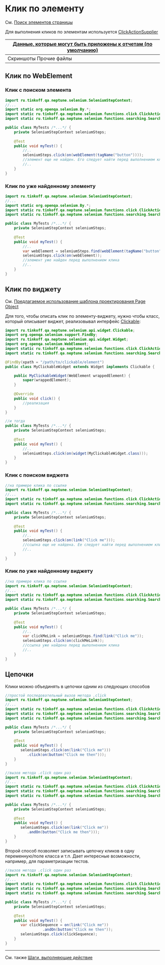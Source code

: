 # Клик по элементу

См. [Поиск элементов страницы](/doc/rus/selenium/SearchingForElements.md)

Для выполнения кликов по элементам используется [ClickActionSupplier](https://tinkoffcreditsystems.github.io/neptune/ru/tinkoff/qa/neptune/selenium/functions/click/ClickActionSupplier.html)

| [Данные, которые могут быть приложены к отчетам (по умолчанию)](/doc/rus/core/Steps.md#Данные,-которые-могут-быть-приложены-к-отчетам-и-логу) 	|
|-----------------------------------------------------------------	|
| Скриншоты Прочие файлы                                          	|

## Клик по WebElement

### Клик с поиском элемента

```java
import ru.tinkoff.qa.neptune.selenium.SeleniumStepContext;
//...
import static org.openqa.selenium.By.*;
import static ru.tinkoff.qa.neptune.selenium.functions.click.ClickActionSupplier.on;
import static ru.tinkoff.qa.neptune.selenium.functions.searching.SearchSupplier.webElement;

public class MyTests /*...*/ {
    private SeleniumStepContext seleniumSteps;
    
    @Test
    public void myTest() {
        //..
        seleniumSteps.click(on(webElement(tagName("button"))));   
        //элемент еще не найден. Его следует найти перед выполнением клика
        //..
    }
}
```

### Клик по уже найденному элементу

```java
import ru.tinkoff.qa.neptune.selenium.SeleniumStepContext;
//...
import static org.openqa.selenium.By.*;
import static ru.tinkoff.qa.neptune.selenium.functions.click.ClickActionSupplier.on;
import static ru.tinkoff.qa.neptune.selenium.functions.searching.SearchSupplier.webElement;

public class MyTests /*...*/ {
    private SeleniumStepContext seleniumSteps;
    
    @Test
    public void myTest() {
        //..
        var webElement = seleniumSteps.find(webElement(tagName("button")));
        seleniumSteps.click(on(webElement));   
        //элемент уже найден перед выполнением клика
        //..
    }
}
```

## Клик по виджету

См. [Предлагаемое использование шаблона проектирования Page Object](/doc/rus/selenium/SearchingForElements.md#Предлагаемое-использование-шаблона-проектирования-Page-Object)

Для того, чтобы описать клик по элементу-виджету, нужно чтобы класс, который описывает виджет, реализовывал интерфейс [Clickable](https://tinkoffcreditsystems.github.io/neptune/ru/tinkoff/qa/neptune/selenium/api/widget/Clickable.html):

```java
import ru.tinkoff.qa.neptune.selenium.api.widget.Clickable;
import org.openqa.selenium.support.FindBy;
import ru.tinkoff.qa.neptune.selenium.api.widget.Widget;
import org.openqa.selenium.WebElement;
import static ru.tinkoff.qa.neptune.selenium.functions.click.ClickActionSupplier.on;
import static ru.tinkoff.qa.neptune.selenium.functions.searching.SearchSupplier.widget;

@FindBy(xpath = "/path/to/clickable/element")
public class MyClickableWidget extends Widget implements Clickable {

    public MyClickableWidget(WebElement wrappedElement) {
        super(wrappedElement);
    }
    
    @Override
    public void click() {
        //реализация
    }    
}

//и тогда
public class MyTests /*...*/ {
    private SeleniumStepContext seleniumSteps;
    
    @Test
    public void myTest() {
        //..
        seleniumSteps.click(on(widget(MyClickableWidget.class)));      
    }
}
```

### Клик с поиском виджета

```java
//на примере клика по ссылке
import ru.tinkoff.qa.neptune.selenium.SeleniumStepContext;
//...
import static ru.tinkoff.qa.neptune.selenium.functions.click.ClickActionSupplier.on;
import static ru.tinkoff.qa.neptune.selenium.functions.searching.SearchSupplier.link;

public class MyTests /*...*/ {
    private SeleniumStepContext seleniumSteps;
    
    @Test
    public void myTest() {
        //..
        seleniumSteps.click(on(link("Click me")));   
        //ссылка еще не найдена. Ее следует найти перед выполнением клика
        //..
    }
}
```

### Клик по уже найденному виджету


```java
//на примере клика по ссылке
import ru.tinkoff.qa.neptune.selenium.SeleniumStepContext;
//...
import static ru.tinkoff.qa.neptune.selenium.functions.click.ClickActionSupplier.on;
import static ru.tinkoff.qa.neptune.selenium.functions.searching.SearchSupplier.link;

public class MyTests /*...*/ {
    private SeleniumStepContext seleniumSteps;
    
    @Test
    public void myTest() {
        //..
        var clickMeLink = seleniumSteps.find(link("Click me"));
        seleniumSteps.click(on(clickMeLink));   
        //ссылка уже найдена перед выполнением клика
        //..
    }
}
```

## Цепочки

Клики можно объединять в цепочки одним из следующих способов

```java
//простой последовательный вызов метода .click
import ru.tinkoff.qa.neptune.selenium.SeleniumStepContext;
//...
import static ru.tinkoff.qa.neptune.selenium.functions.click.ClickActionSupplier.on;
import static ru.tinkoff.qa.neptune.selenium.functions.searching.SearchSupplier.link;
import static ru.tinkoff.qa.neptune.selenium.functions.searching.SearchSupplier.button;

public class MyTests /*...*/ {
    private SeleniumStepContext seleniumSteps;
    
    @Test
    public void myTest() {
       seleniumSteps.click(on(link("Click me")))
          .click(on(button("Click me then"))); 
    }
} 
```

```java
//вызов метода .click один раз
import ru.tinkoff.qa.neptune.selenium.SeleniumStepContext;
//...
import static ru.tinkoff.qa.neptune.selenium.functions.click.ClickActionSupplier.on;
import static ru.tinkoff.qa.neptune.selenium.functions.searching.SearchSupplier.link;
import static ru.tinkoff.qa.neptune.selenium.functions.searching.SearchSupplier.button;

public class MyTests /*...*/ {
    private SeleniumStepContext seleniumSteps;
    
    @Test
    public void myTest() {
       seleniumSteps.click(on(link("Click me"))
          .andOn(button("Click me then"))); 
    }
} 
```

Второй способ позволяет записывать цепочку кликов в одну переменную/поле класса и т.п. Дает интересные возможности, например, 
для параметризации тестов.

```java
//вызов метода .click один раз
import ru.tinkoff.qa.neptune.selenium.SeleniumStepContext;
//...
import static ru.tinkoff.qa.neptune.selenium.functions.click.ClickActionSupplier.on;
import static ru.tinkoff.qa.neptune.selenium.functions.searching.SearchSupplier.link;
import static ru.tinkoff.qa.neptune.selenium.functions.searching.SearchSupplier.button;

public class MyTests /*...*/ {
    private SeleniumStepContext seleniumSteps;
    
    @Test
    public void myTest() {
       var clickSequence = on(link("Click me"))
                 .andOn(button("Click me then"));
       seleniumSteps.click(clickSequence); 
    }
} 
```

---
См. также [Шаги, выполняющие действие](/doc/rus/core/Steps.md#Шаги,-выполняющие-действие)